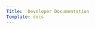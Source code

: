 ```yaml
---
Title:  Developer Documentation
Template: docs
---
```

<!-- <div class="has-text-centered" style="margin-top: 8rem;">
    <i class="fa fa-book has-text-light" style="font-size: 6em;"></i>
    <h1 class="title has-text-danger">Developer Documentation</h1>
</div> -->
